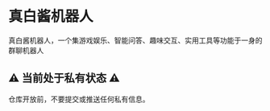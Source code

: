 # 真白酱机器人

真白酱机器人，一个集游戏娱乐、智能问答、趣味交互、实用工具等功能于一身的群聊机器人

## :warning: 当前处于私有状态 :warning:

仓库开放前，不要提交或推送任何私有信息。
